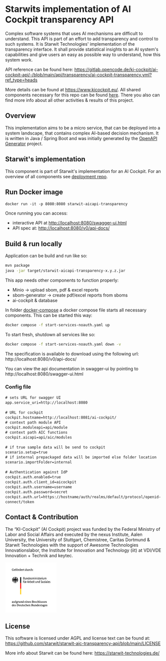 # Starwits implementation of AI Cockpit transparency API

Complex software systems that uses AI mechanisms are difficult to understand. This API is part of an effort to add transparency and control to such systems. It is Starwit Technologies' implementation of the transparency interface. It shall provide statistical insights to an AI system's capabilities and give users an easy as possible way to understand, how this system work.

API reference can be found here: https://gitlab.opencode.de/ki-cockpit/ai-cockpit-api/-/blob/main/api/transparency/ai-cockpit-transparency.yml?ref_type=heads

More details can be found at <https://www.kicockpit.eu/>. All shared components necessary for this repo can be found [here](https://github.com/KI-Cockpit/ai-cockpit-api). There you also can find more info about all other activities & results of this project.

## Overview

This implementation aims to be a micro service, that can be deployed into a system landscape, that contains complex AI-based decision mechanism. It is written in Java / Spring Boot and was initially generated by the [OpenAPI Generator](https://openapi-generator.tech) project.

## Starwit's implementation

This component is part of Starwit's implementation for an AI Cockpit. For an overview of all components see [deployment repo](https://github.com/starwit/ai-cockpit-deployment).

## Run Docker image

    docker run -it -p 8080:8080 starwit-aicapi-transparency

Once running you can access:

* interactive API at [http://localhost:8080/swagger-ui.html](http://localhost:8080/swagger-ui.html)
* API spec at: [http://localhost:8080/v0/api-docs/](http://localhost:8080/v0/api-docs/)

## Build & run locally

Application can be build and run like so:
```bash
mvn package
java -jar target/starwit-aicapi-transparency-x.y.z.jar
```

This app needs other components to function properly:
* Minio -> upload sbom, pdf & excel reports
* sbom-generator -> create pdf/excel reports from sboms
* ai-cockpit & database

In folder [docker-compose](deployment/docker-compose/) a docker compose file starts all necessary components. This can be started this way:
```bash
docker compose -f start-services-noauth.yaml up
```

To start fresh, shutdown all services like so:
```bash
docker compose -f start-services-noauth.yaml down -v
```

The specification is available to download using the following url:
http://localhost:8080/v0/api-docs/

You can view the api documentation in swagger-ui by pointing to
http://localhost:8080/swagger-ui.html

### Config file

```properties
# sets URL for swagger UI
app.service_uri=http://localhost:8080

# URL for cockpit
cockpit.hostname=http://localhost:8081/ai-cockpit/ 
# context path module API
cockpit.moduleapi=api/module
# context path AIC functions
cockpit.aicapi=api/aic/modules 

# if true sample data will be send to cockpit
scenario.setup=true 
# if internal prepackaged data will be imported else folder location
scenario.importFolder=internal 

# Authentication against IdP
cockpit.auth.enabled=true
cockpit.auth.client_id=aicockpit
cockpit.auth.username=username 
cockpit.auth.password=secret 
cockpit.auth.url=https://hostname/auth/realms/default/protocol/openid-connect/token
```

## Contact & Contribution

The “KI-Cockpit” (AI Cockpit) project was funded by the Federal Ministry of Labor and Social Affairs and executed by the nexus Institute, Aalen University, the University of Stuttgart, Chemistree, Caritas Dortmund & Starwit Technologies with the support of Awesome Technologies Innovationslabor, the Institute for Innovation and Technology (iit) at VDI/VDE Innovation + Technik and keytec.

<img src="doc/foerderlogo.png" alt="BMAS Logo" style="width:33%; height:auto;">

## License

This software is licensed under AGPL and license text can be found at: https://github.com/starwit/starwit-aic-transparency-api/blob/main/LICENSE

More info about Starwit can be found here: https://starwit-technologies.de/